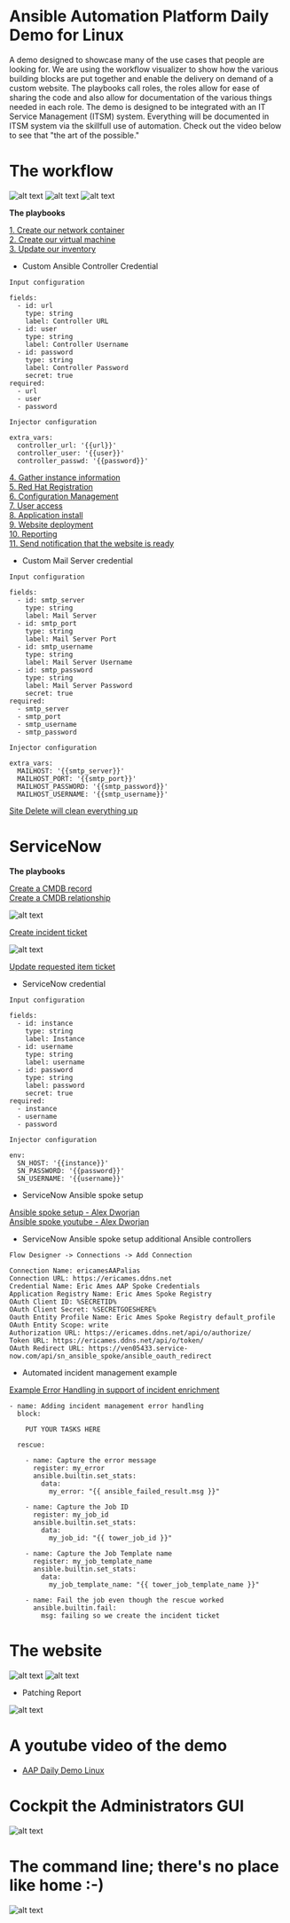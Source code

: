 Ansible Automation Platform Daily Demo for Linux
=========
A demo designed to showcase many of the use cases that people are looking for.  We are using the workflow visualizer to show how the various building blocks are put together and enable the delivery on demand of a custom website.  The playbooks call roles, the roles allow for ease of sharing the code and also allow for documentation of the various things needed in each role. The demo is designed to be integrated with an IT Service Management (ITSM) system.  Everything will be documented in ITSM system via the skillfull use of automation.  Check out the video below to see that "the art of the possible."

# The workflow

![alt text](https://github.com/ericcames/aap.dailydemo.linux/blob/main/images/DDLWF1.png "Start of workflow")
![alt text](https://github.com/ericcames/aap.dailydemo.linux/blob/main/images/DDLWF2.png "Middle of Workflow")
![alt text](https://github.com/ericcames/aap.dailydemo.linux/blob/main/images/DDLWF3.png "End of Workflow")

**The playbooks**

[1. Create our network container](https://github.com/ericcames/aap.dailydemo.linux/blob/main/playbooks/create_vpc_01.yml "create_vpc_01.yml") <br>
[2. Create our virtual machine](https://github.com/ericcames/aap.dailydemo.linux/blob/main/playbooks/create_instance_02.yml "create_instance_02.yml")<br>
[3. Update our inventory](https://github.com/ericcames/aap.dailydemo.linux/blob/main/playbooks/add_inventory_03.yml "add_inventory_03.yml")<br>
- Custom Ansible Controller Credential
```
Input configuration

fields:
  - id: url
    type: string
    label: Controller URL
  - id: user
    type: string
    label: Controller Username
  - id: password
    type: string
    label: Controller Password
    secret: true
required:
  - url
  - user
  - password
```
```
Injector configuration

extra_vars:
  controller_url: '{{url}}'
  controller_user: '{{user}}'
  controller_passwd: '{{password}}'
```
[4. Gather instance information](https://github.com/ericcames/aap.dailydemo.linux/blob/main/playbooks/get_instance_info_04.yml "get_instance_info_04.yml")<br>
[5. Red Hat Registration](https://github.com/ericcames/aap.dailydemo.linux/blob/main/playbooks/redhat_subscription_manager_05.yml "redhat_subscription_manager_05.yml")<br>
[6. Configuration Management](https://github.com/ericcames/aap.dailydemo.linux/blob/main/playbooks/post_install_06.yml "post_install_06.yml")<br>
[7. User access](https://github.com/ericcames/aap.dailydemo.linux/blob/main/playbooks/provision_user_access_07.yml "provision_user_access_07.yml")<br>
[8. Application install](https://github.com/ericcames/aap.dailydemo.linux/blob/main/playbooks/lamp_setup_08.yml "lamp_setup_08.yml")<br>
[9. Website deployment](https://github.com/ericcames/aap.dailydemo.linux/blob/main/playbooks/website_deployment_09.yml "website_deployment_09.yml")<br>
[10. Reporting](https://github.com/ericcames/aap.dailydemo.linux/blob/main/playbooks/reporting.yml "reporting.yml")<br>
[11. Send notification that the website is ready](https://github.com/ericcames/aap.dailydemo.linux/blob/main/playbooks/sendmail_10.yml "sendmail_10.yml")<br>
- Custom Mail Server credential
```
Input configuration

fields:
  - id: smtp_server
    type: string
    label: Mail Server
  - id: smtp_port
    type: string
    label: Mail Server Port
  - id: smtp_username
    type: string
    label: Mail Server Username
  - id: smtp_password
    type: string
    label: Mail Server Password
    secret: true
required:
  - smtp_server
  - smtp_port
  - smtp_username
  - smtp_password
```
```
Injector configuration

extra_vars:
  MAILHOST: '{{smtp_server}}'
  MAILHOST_PORT: '{{smtp_port}}'
  MAILHOST_PASSWORD: '{{smtp_password}}'
  MAILHOST_USERNAME: '{{smtp_username}}'
```
[Site Delete will clean everything up](https://github.com/ericcames/aap.dailydemo.linux/blob/main/playbooks/site_delete.yml "site_delete.yml")<br>

ServiceNow
========

**The playbooks**

[Create a CMDB record](https://github.com/ericcames/aap.dailydemo.linux/blob/main/playbooks/servicenow/create_ci.yml "create_ci.yml") <br>
[Create a CMDB relationship](https://github.com/ericcames/aap.dailydemo.linux/blob/main/playbooks/servicenow/create_cmdb_relationship.yml "create_cmdb_relationship.yml") <br>

![alt text](https://github.com/ericcames/aap.dailydemo.linux/blob/main/images/Workflow2.png "Middle of Workflow")

[Create incident ticket](https://github.com/ericcames/aap.dailydemo.linux/blob/main/playbooks/servicenow/incident_create.yml "incident_create.yml") <br>

![alt text](https://github.com/ericcames/aap.dailydemo.linux/blob/main/images/Workflow1.png "Start of workflow")

[Update requested item ticket](https://github.com/ericcames/aap.dailydemo.linux/blob/main/playbooks/servicenow/update_sn_req_itm.yml "update_sn_req_itm.yml") <br>


- ServiceNow credential
```
Input configuration

fields:
  - id: instance
    type: string
    label: Instance
  - id: username
    type: string
    label: username
  - id: password
    type: string
    label: password
    secret: true
required:
  - instance
  - username
  - password
```
```
Injector configuration

env:
  SN_HOST: '{{instance}}'
  SN_PASSWORD: '{{password}}'
  SN_USERNAME: '{{username}}'
```
- ServiceNow Ansible spoke setup

[Ansible spoke setup - Alex Dworjan](https://github.com/shadowman-lab/Ansible-SNOW/tree/master/SNOWSetup#servicenowaap-integration-instructions-using-ansible-spoke "Ansible spoke setup - Alex") <br>
[Ansible spoke youtube - Alex Dworjan](https://www.youtube.com/watch?v=DmPXiRHjgRY "Ansible spoke youtube - Alex Dworjan") <br>

- ServiceNow Ansible spoke setup additional Ansible controllers
```
Flow Designer -> Connections -> Add Connection

Connection Name: ericamesAAPalias
Connection URL: https://ericames.ddns.net
Credential Name: Eric Ames AAP Spoke Credentials
Application Registry Name: Eric Ames Spoke Registry
OAuth Client ID: %SECRETID%
OAuth Client Secret: %SECRETGOESHERE%
Oauth Entity Profile Name: Eric Ames Spoke Registry default_profile
OAuth Entity Scope: write
Authorization URL: https://ericames.ddns.net/api/o/authorize/
Token URL: https://ericames.ddns.net/api/o/token/
OAuth Redirect URL: https://ven05433.service-now.com/api/sn_ansible_spoke/ansible_oauth_redirect

```
- Automated incident management example

[Example Error Handling in support of incident enrichment](https://github.com/ericcames/aap.dailydemo.linux/blob/main/roles/instance_create_aws/tasks/main.yml "Example Error Handling") <br>

```
- name: Adding incident management error handling
  block:

    PUT YOUR TASKS HERE

  rescue:

    - name: Capture the error message
      register: my_error
      ansible.builtin.set_stats:
        data:
          my_error: "{{ ansible_failed_result.msg }}"

    - name: Capture the Job ID
      register: my_job_id
      ansible.builtin.set_stats:
        data:
          my_job_id: "{{ tower_job_id }}"

    - name: Capture the Job Template name
      register: my_job_template_name
      ansible.builtin.set_stats:
        data:
          my_job_template_name: "{{ tower_job_template_name }}"

    - name: Fail the job even though the rescue worked
      ansible.builtin.fail:
        msg: failing so we create the incident ticket
```

# The website

![alt text](https://github.com/ericcames/aap.dailydemo.linux/blob/main/images/Web01.png "Webtop")
![alt text](https://github.com/ericcames/aap.dailydemo.linux/blob/main/images/Web02.png "Webbottom")

- Patching Report

![alt text](https://github.com/ericcames/aap.dailydemo.linux/blob/main/images/Patchingreport.png "zjleblanc.reporting collection")

# A youtube video of the demo

- [AAP Daily Demo Linux](https://youtu.be/Wvf7-CZmAHI?si=oxqDRAWsfqpXTnD- "AAP Daily Demo Linux")

# Cockpit the Administrators GUI

![alt text](https://github.com/ericcames/aap.dailydemo.linux/blob/main/images/cockpit.png "cockpit")

# The command line; there's no place like home :-)

![alt text](https://github.com/ericcames/aap.dailydemo.linux/blob/main/images/cli.png "The command line")
